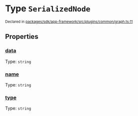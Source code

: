 # Type `SerializedNode`
<sub>Declared in [packages/sdk/app-framework/src/plugins/common/graph.ts:11](https://github.com/dxos/dxos/blob/664e23dbe/packages/sdk/app-framework/src/plugins/common/graph.ts#L11)</sub>




## Properties
### [data](https://github.com/dxos/dxos/blob/664e23dbe/packages/sdk/app-framework/src/plugins/common/graph.ts#L13)
Type: <code>string</code>




### [name](https://github.com/dxos/dxos/blob/664e23dbe/packages/sdk/app-framework/src/plugins/common/graph.ts#L12)
Type: <code>string</code>




### [type](https://github.com/dxos/dxos/blob/664e23dbe/packages/sdk/app-framework/src/plugins/common/graph.ts#L14)
Type: <code>string</code>






